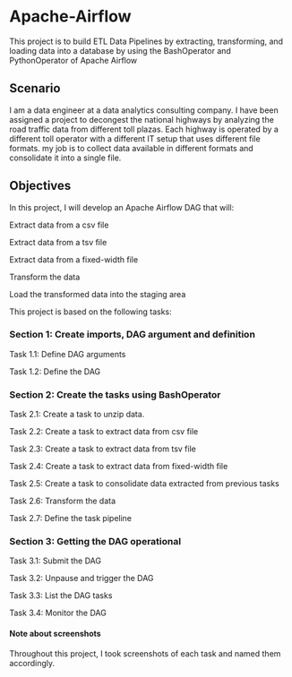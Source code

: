 # Apache-Airflow
This project is to build ETL Data Pipelines by extracting, transforming, and loading data into a database by using the BashOperator and PythonOperator of Apache Airflow

## Scenario
I am a data engineer at a data analytics consulting company. I have been assigned a project to decongest the national highways by analyzing the road traffic data from different toll plazas. Each highway is operated by a different toll operator with a different IT setup that uses different file formats. my job is to collect data available in different formats and consolidate it into a single file.

## Objectives
In this project, I will develop an Apache Airflow DAG that will:

Extract data from a csv file

Extract data from a tsv file

Extract data from a fixed-width file

Transform the data

Load the transformed data into the staging area

This project is based on the following tasks:

### Section 1: Create imports, DAG argument and definition

Task 1.1: Define DAG arguments

Task 1.2: Define the DAG

### Section 2: Create the tasks using BashOperator

Task 2.1: Create a task to unzip data.

Task 2.2: Create a task to extract data from csv file

Task 2.3: Create a task to extract data from tsv file

Task 2.4: Create a task to extract data from fixed-width file

Task 2.5: Create a task to consolidate data extracted from previous tasks

Task 2.6: Transform the data

Task 2.7: Define the task pipeline

### Section 3: Getting the DAG operational

Task 3.1: Submit the DAG

Task 3.2: Unpause and trigger the DAG

Task 3.3: List the DAG tasks

Task 3.4: Monitor the DAG


#### Note about screenshots
Throughout this project, I took screenshots of each task and named them accordingly.
